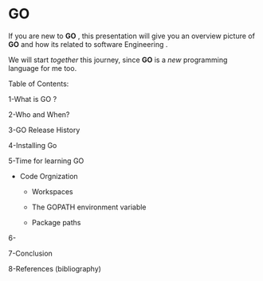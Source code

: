 # GO

If you are new to **GO** , this presentation will give you an overview picture of **GO** and how its related to software Engineering .

We will start *together* this journey, since **GO** is a *new* programming language for me too.


Table of Contents:

1-What is GO ? 

2-Who and When?

3-GO Release History 

4-Installing Go 

5-Time for learning GO

 * Code Orgnization
 
     * Workspaces
     
     * The GOPATH environment variable
     
     * Package paths

6-

7-Conclusion

8-References (bibliography)
